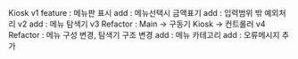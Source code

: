 Kiosk
v1 feature : 메뉴판 표시
   add : 메뉴선택시 금액표기
   add : 입력범위 밖 예외처리
v2 add : 메뉴 탐색기
v3 Refactor : Main -> 구동기
               Kiosk -> 컨트롤러
v4 Refactor : 메뉴 구성 변경, 탐색기 구조 변경
   add : 메뉴 카테고리
   add : 오류메시지 추가
